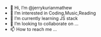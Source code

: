 - 👋 Hi, I’m @jerrykurianmathew
- 👀 I’m interested in Coding,Music,Reading
- 🌱 I’m currently learning JS stack
- 💞️ I’m looking to collaborate on ...
- 📫 How to reach me ...

<!---
jerrykurianmathew/jerrykurianmathew is a ✨ special ✨ repository because its `README.md` (this file) appears on your GitHub profile.
You can click the Preview link to take a look at your changes.
--->
